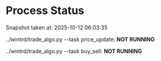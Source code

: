 # Process Status

Snapshot taken at: 2025-10-12 06:03:35

../wintrd/trade_algo.py --task price_update: **NOT RUNNING**

../wintrd/trade_algo.py --task buy_sell: **NOT RUNNING**

